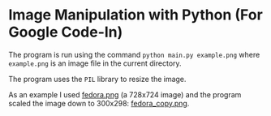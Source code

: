 # Image Manipulation with Python (For Google Code-In)

The program is run using the command `python main.py example.png` where `example.png` is an image file in the current directory.

The program uses the `PIL` library to resize the image.

As an example I used [fedora.png](https://github.com/suhas-arun/Google-Code-In/blob/master/Image-Manipulation/fedora.png) (a 728x724 image) and the program scaled the image down to 300x298: [fedora_copy.png](https://github.com/suhas-arun/Google-Code-In/blob/master/Image-Manipulation/fedora_copy.png).